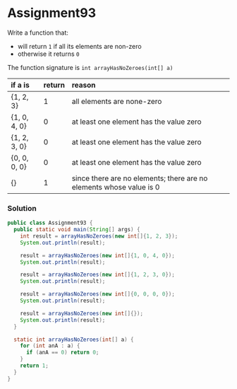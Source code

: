# Assignment93

Write a function that:

* will return `1` if all its elements are non-zero
* otherwise it returns `0`

The function signature is `int arrayHasNoZeroes(int[] a)`

| if a is | return | reason |
|:-------------|:-------------|:-------------|
| {1, 2, 3} | 1 | all elements are none-zero |
| {1, 0, 4, 0} | 0 | at least one element has the value zero |
| {1, 2, 3, 0} | 0 | at least one element has the value zero |
| {0, 0, 0, 0} | 0 | at least one element has the value zero |
| {} | 1 | since there are no elements; there are no elements whose value is 0 |

### Solution

```java
public class Assignment93 {
  public static void main(String[] args) {
    int result = arrayHasNoZeroes(new int[]{1, 2, 3});
    System.out.println(result);

    result = arrayHasNoZeroes(new int[]{1, 0, 4, 0});
    System.out.println(result);

    result = arrayHasNoZeroes(new int[]{1, 2, 3, 0});
    System.out.println(result);

    result = arrayHasNoZeroes(new int[]{0, 0, 0, 0});
    System.out.println(result);

    result = arrayHasNoZeroes(new int[]{});
    System.out.println(result);
  }

  static int arrayHasNoZeroes(int[] a) {
    for (int anA : a) {
      if (anA == 0) return 0;
    }
    return 1;
  }
}
```
